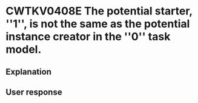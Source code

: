 # CWTKV0408E The potential starter, ''1'', is not the same as the potential instance creator in the ''0'' task model.

## Explanation

## User response